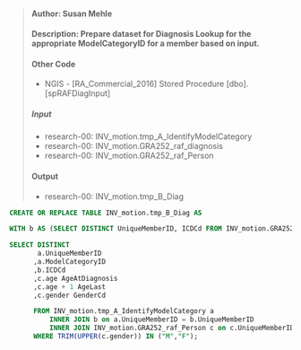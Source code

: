 > #### Author: Susan Mehle
> #### Description: Prepare dataset for Diagnosis Lookup for the appropriate ModelCategoryID for a member based on input.
> ####  Other Code
>   * NGIS - [RA_Commercial_2016] Stored Procedure [dbo].[spRAFDiagInput]
> 
> #####  Input
>   * research-00: INV_motion.tmp_A_IdentifyModelCategory
>   * research-00: INV_motion.GRA252_raf_diagnosis
>   * research-00: INV_motion.GRA252_raf_Person
> 
> ####  Output
>   * research-00: INV_motion.tmp_B_Diag

```SQL
CREATE OR REPLACE TABLE INV_motion.tmp_B_Diag AS

WITH b AS (SELECT DISTINCT UniqueMemberID, ICDCd FROM INV_motion.GRA252_raf_diagnosis)

SELECT DISTINCT							
       a.UniqueMemberID							
      ,a.ModelCategoryID							
      ,b.ICDCd
      ,c.age AgeAtDiagnosis						
      ,c.age + 1 AgeLast							
      ,c.gender GenderCd				

      FROM INV_motion.tmp_A_IdentifyModelCategory a							
          INNER JOIN b on a.UniqueMemberID = b.UniqueMemberID				
          INNER JOIN INV_motion.GRA252_raf_Person c on c.UniqueMemberID = a.UniqueMemberID				
      WHERE TRIM(UPPER(c.gender)) IN ("M","F");    
```
